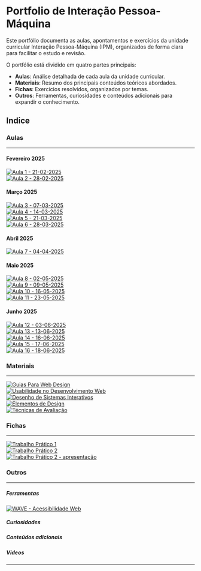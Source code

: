 # Portfolio de Interação Pessoa-Máquina

Este portfólio documenta as aulas, apontamentos e exercícios da unidade curricular Interação Pessoa-Máquina (IPM), organizados de forma clara para facilitar o estudo e revisão.

O portfólio está dividido em quatro partes principais:

- **Aulas**: Análise detalhada de cada aula da unidade curricular.
- **Materiais**: Resumo dos principais conteúdos teóricos abordados.
- **Fichas**: Exercícios resolvidos, organizados por temas.
- **Outros**: Ferramentas, curiosidades e conteúdos adicionais para expandir o conhecimento.

## Indice

### Aulas

---

#### Fevereiro 2025

[![Aula 1 - 21-02-2025](https://img.shields.io/badge/Aula%201-21--02--2025-blue?style=for-the-badge)](aulas/21-02-2025.md) <br/>
[![Aula 2 - 28-02-2025](https://img.shields.io/badge/Aula%202-28--02--2025-blue?style=for-the-badge)](aulas/28-02-2025.md) <br/>

#### Março 2025

[![Aula 3 - 07-03-2025](https://img.shields.io/badge/Aula%203-07--03--2025-blue?style=for-the-badge)](aulas/07-03-2025.md) <br/>
[![Aula 4 - 14-03-2025](https://img.shields.io/badge/Aula%204-14--03--2025-blue?style=for-the-badge)](aulas/14-03-2025.md) <br/>
[![Aula 5 - 21-03-2025](https://img.shields.io/badge/Aula%205-21--03--2025-blue?style=for-the-badge)](aulas/21-03-2025.md) <br/>
[![Aula 6 - 28-03-2025](https://img.shields.io/badge/Aula%206-28--03--2025-blue?style=for-the-badge)](aulas/28-03-2025.md) <br/>

#### Abril 2025

[![Aula 7 - 04-04-2025](https://img.shields.io/badge/Aula%207-04--04--2025-blue?style=for-the-badge)](aulas/04-04-2025.md) <br/>

#### Maio 2025

[![Aula 8 - 02-05-2025](https://img.shields.io/badge/Aula%208-02--05--2025-blue?style=for-the-badge)](aulas/02-05-2025.md) <br/>
[![Aula 9 - 09-05-2025](https://img.shields.io/badge/Aula%209-09--05--2025-blue?style=for-the-badge)](aulas/09-05-2025.md) <br/>
[![Aula 10 - 16-05-2025](https://img.shields.io/badge/Aula%2010-16--05--2025-blue?style=for-the-badge)](aulas/16-05-2025.md) <br/>
[![Aula 11 - 23-05-2025](https://img.shields.io/badge/Aula%2011-23--05--2025-blue?style=for-the-badge)](aulas/23-05-2025.md) <br/>


#### Junho 2025
[![Aula 12 - 03-06-2025](https://img.shields.io/badge/Aula%2012-03--06--2025-blue?style=for-the-badge)](aulas/03-06-2025.md) <br/>
[![Aula 13 - 13-06-2025](https://img.shields.io/badge/Aula%2013-13--06--2025-blue?style=for-the-badge)](aulas/13-06-2025.md) <br/>
[![Aula 14 - 16-06-2025](https://img.shields.io/badge/Aula%2014-16--06--2025-blue?style=for-the-badge)](aulas/16-06-2025.md) <br/>
[![Aula 15 - 17-06-2025](https://img.shields.io/badge/Aula%2015-17--06--2025-blue?style=for-the-badge)](aulas/17-06-2025.md) <br/>
[![Aula 16 - 18-06-2025](https://img.shields.io/badge/Aula%2016-18--06--2025-blue?style=for-the-badge)](aulas/18-06-2025.md) <br/>

### Materiais

---

[![Guias Para Web Design](https://img.shields.io/badge/Guias%20para%20Web%20Design-28A745?style=for-the-badge)](materiais/M_1.pdf) <br>
[![Usabilidade no Desenvolvimento Web](https://img.shields.io/badge/Usabilidade%20no%20Desenvolvimento%20Web-28A745?style=for-the-badge)](materiais/M_2.pdf) <br>
[![Desenho de Sistemas Interativos](https://img.shields.io/badge/Desenho%20de%20Desenhos%20Interativos-28A745?style=for-the-badge)](materiais/M_3.pdf) <br>
[![Elementos de Design](https://img.shields.io/badge/ELEMENTOS%20DE%20DESIGN-28A745?style=for-the-badge)](materiais/M_4.pdf) <br>
[![Técnicas de Avaliação](https://img.shields.io/badge/técnicas%20%20de%20avaliação-28A745?style=for-the-badge)](materiais/M_5.pdf) <br>


### Fichas

---

[![Trabalho Prático 1](https://img.shields.io/badge/Trabalho%20Prático%201-orange?style=for-the-badge)](fichas/trabalho_pratico_1.pdf) <br>
[![Trabalho Prático 2](https://img.shields.io/badge/Trabalho%20Prático%202-orange?style=for-the-badge)](fichas/trabalho_pratico_2.pdf) <br>
[![Trabalho Prático 2 - apresentação](https://img.shields.io/badge/Trabalho%20Prático%202%20--%20apresentação-orange?style=for-the-badge)](fichas/trabalho_pratico_2_apresentacao.pdf) <br>

### Outros

---
##### Ferramentas
[![WAVE - Acessibilidade Web](https://img.shields.io/badge/WAVE%20-%20Acessibilidade%20Web-purple?style=for-the-badge)](https://wave.webaim.org/)

##### Curiosidades

##### Conteúdos adicionais

##### Videos 


---
